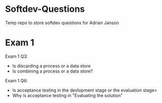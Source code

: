 # Softdev-Questions
Temp repo to store softdev questions for Adrian Janson


# Exam 1

Exam 1 Q3:

- Is discarding a process or a data store
- Is combining a process or a data store?

Exam 1 Q6:

- Is acceptance testing in the devlopment stage or the evaluation stage>
- Why is acceptance testing in "Evaluating the solution"
